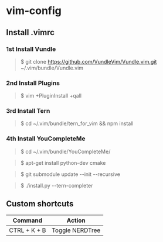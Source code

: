 # vim-config
## Install .vimrc

### 1st Install Vundle
> $ git clone https://github.com/VundleVim/Vundle.vim.git ~/.vim/bundle/Vundle.vim

### 2nd Install Plugins
> $ vim +PluginInstall +qall

### 3rd Install Tern
> $ cd ~/.vim/bundle/tern_for_vim && npm install

### 4th Install YouCompleteMe
> $ cd ~/.vim/bundle/YouCompleteMe/

> $ apt-get install python-dev cmake

> $ git submodule update --init --recursive

> $ ./install.py --tern-completer 

## Custom shortcuts

| Command        | Action       |
| ------------- |:-------------:|
| CTRL + K + B   | Toggle NERDTree |
